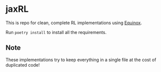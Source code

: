 # jaxRL

This is repo for clean, complete RL implementations using [Equinox](https://docs.kidger.site/equinox/). 

Run `poetry install` to install all the requirements. 

## Note

These implementations try to keep everything in a single file at the cost of duplicated code! 
